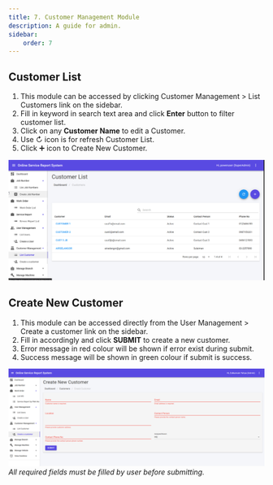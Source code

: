 ```yaml
---
title: 7. Customer Management Module
description: A guide for admin.
sidebar:
    order: 7
---
```


## Customer List

1. This module can be accessed by clicking Customer Management > List Customers link on the sidebar.
2. Fill in keyword in search text area and click **Enter** button to filter customer list.
3. Click on any **Customer Name** to edit a Customer.
4. Use ↻ icon is for refresh Customer List.
5. Click ➕ icon to Create New Customer.

![Customer List](../../../assets/admin/customermanagement/customerlist.png)

## Create New Customer

1. This module can be accessed directly from the User Management > Create a customer link on the sidebar.
2. Fill in accordingly and click **SUBMIT** to create a new customer.
3. Error message in red colour will be shown if error exist during submit.
4. Success message will be shown in green colour if submit is success.

![Create New Customer](../../../assets/admin/customermanagement/opserv-admin-createnewcustomer.png)
*All required fields must be filled by user before submitting.*